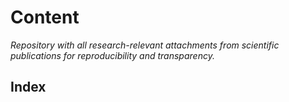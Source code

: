 # Content

*Repository with all research-relevant attachments from scientific publications for reproducibility and transparency.*

## Index
